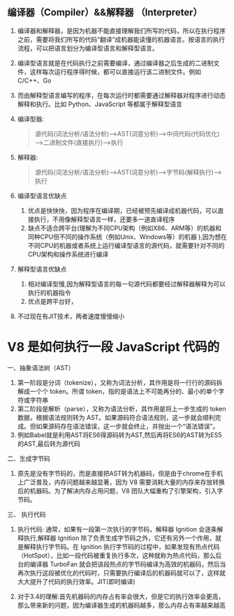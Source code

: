 ## 编译器（Compiler）&&解释器 （Interpreter）

1. 编译器和解释器，是因为机器不能直接理解我们所写的代码，所以在执行程序之前，需要将我们所写的代码“翻译”成机器能读懂的机器语言。按语言的执行流程，可以把语言划分为编译型语言和解释型语言。
2. 编译型语言就是在代码执行之前需要编译，通过编译器之后生成的二进制文件，这样每次运行程序得时候，都可以直接运行该二进制文件。例如 C/C++、Go
3. 而由解释型语言编写的程序，在每次运行时都需要通过解释器对程序进行动态解释和执行。比如 Python、JavaScript 等都属于解释型语言
4. 编译型器: 
    >源代码(词法分析/语法分析)——>AST(词意分析)——>中间代码(代码优化)——>二进制文件(直接执行)——>执行
5. 解释器:
    >源代码(词法分析/语法分析)——>AST(词意分析)——>字节码(解释执行)——>执行
6. 编译型语言优缺点
    1. 优点是快快快，因为程序在编译期，已经被预先编译成机器代码，可以直接执行，不用像解释型语言一样，还要多一道直译程序
    2. 缺点不适合跨平台(理解为不同CPU架构（例如X86、ARM等）的机器和同种CPU但不同的操作系统（例如Unix、Windows等）的机器 ),因为想在不同CPU的机器或者系统上运行编译型语言的源代码，就需要针对不同的CPU架构和操作系统进行编译
7. 解释型语言优缺点
    1. 相对编译型慢,因为解释型语言的每一句源代码都要经过解释器解释为可以执行的机器指令
    2. 优点是跨平台好，

8. 不过现在有JIT技术，两者速度慢慢缩小

# V8 是如何执行一段 JavaScript 代码的

一、抽象语法树（AST）
1. 第一阶段是分词（tokenize），又称为词法分析，其作用是将一行行的源码拆解成一个个 token。所谓 token，指的是语法上不可能再分的、最小的单个字符或字符串
2. 第二阶段是解析（parse），又称为语法分析，其作用是将上一步生成的 token 数据，根据语法规则转为 AST。如果源码符合语法规则，这一步就会顺利完成。但如果源码存在语法错误，这一步就会终止，并抛出一个“语法错误”。
3. 例如Babel就是利用AST将ES6得源码转为AST,然后再将ES6的AST转为ES5的AST,最后转为源代码

二、生成字节码
1. 原先是没有字节码的，而是直接把AST转为机器码，但是由于chrome在手机上广泛普及，内存问题越来越显著，因为 V8 需要消耗大量的内存来存放转换后的机器码。为了解决内存占用问题，V8 团队大幅重构了引擎架构，引入字节码。

三、 执行代码
1. 执行代码: 通常，如果有一段第一次执行的字节码，解释器 Ignition 会逐条解释执行,解释器 Ignition 除了负责生成字节码之外，它还有另外一个作用，就是解释执行字节码。在 Ignition 执行字节码的过程中，如果发现有热点代码（HotSpot），比如一段代码被重复执行多次，这种就称为热点代码，那么后台的编译器 TurboFan 就会把该段热点的字节码编译为高效的机器码，然后当再次执行这段被优化的代码时，只需要执行编译后的机器码就可以了，这样就大大提升了代码的执行效率。JIT(即时编译)

2. 对于3.4的理解:首先机器码的内存占有率会很大，但是它的执行效率会更高，那么带来新的问题，因为编译器生成的机器码越多，那么内存占有率越来越高
